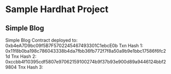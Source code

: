 # Sample Hardhat Project

## Simple Blog


Simple Blog
    Contract deployed to: 0xb4eA7D9bc09f5B7F5702245467493301C1ebcE0b
    Txn Hash 1: 0x11f8b0ba198c786043338b4da7fbb36fb772f7f8a50a9b9e1bbc17586f6fc21d
    Tnx Hash 2: 0xccbb4f10395cdf5807e97062159100274b9f37b93e900d89a9446124bbf29804
    Tnx Hash 3: 


